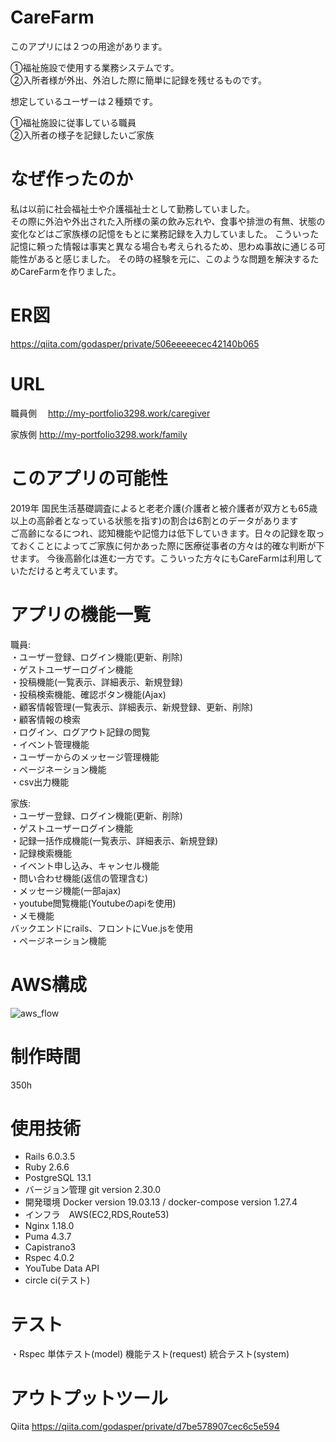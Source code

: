 # CareFarm
このアプリには<span>２つ</span>の用途があります。

①福祉施設で使用する業務システムです。  
②入所者様が外出、外泊した際に簡単に記録を残せるものです。

想定しているユーザーは２種類です。  

①福祉施設に従事している職員  
②入所者の様子を記録したいご家族

# なぜ作ったのか
私は以前に社会福祉士や介護福祉士として勤務していました。  
その際に外泊や外出された入所様の薬の飲み忘れや、食事や排泄の有無、状態の変化などはご家族様の記憶をもとに業務記録を入力していました。
  こういった記憶に頼った情報は事実と異なる場合も考えられるため、思わぬ事故に通じる可能性があると感じました。
その時の経験を元に、このような問題を解決するためCareFarmを作りました。

# ER図 
https://qiita.com/godasper/private/506eeeeecec42140b065

# URL 
職員側　
http://my-portfolio3298.work/caregiver

家族側
http://my-portfolio3298.work/family

# このアプリの可能性
2019年 国民生活基礎調査によると老老介護(介護者と被介護者が双方とも65歳以上の高齢者となっている状態を指す)の割合は<span>6割とのデータがあります</span>  
ご高齢になるにつれ、認知機能や記憶力は低下していきます。日々の記録を取っておくことによってご家族に何かあった際に医療従事者の方々は的確な判断が下せます。
今後高齢化は進む一方です。こういった方々にもCareFarmは利用していただけると考えています。


# アプリの機能一覧
職員:  
・ユーザー登録、ログイン機能(更新、削除)  
・ゲストユーザーログイン機能  
・投稿機能(一覧表示、詳細表示、新規登録)  
・投稿検索機能、確認ボタン機能(Ajax)  
・顧客情報管理(一覧表示、詳細表示、新規登録、更新、削除)  
・顧客情報の検索  
・ログイン、ログアウト記録の閲覧  
・イベント管理機能  
・ユーザーからのメッセージ管理機能  
・ページネーション機能  
・csv出力機能  


家族:  
・ユーザー登録、ログイン機能(更新、削除)  
・ゲストユーザーログイン機能  
・記録一括作成機能(一覧表示、詳細表示、新規登録)  
・記録検索機能  
・イベント申し込み、キャンセル機能  
・問い合わせ機能(返信の管理含む)  
・メッセージ機能(一部ajax)  
・youtube閲覧機能(Youtubeのapiを使用)  
・メモ機能  
  バックエンドにrails、フロントにVue.jsを使用  
・ページネーション機能  


# AWS構成
![aws_flow](https://user-images.githubusercontent.com/66477859/115424404-a4ffdf80-a239-11eb-9b8b-2463e84dc35c.jpg)

# 制作時間
350h

# 使用技術
* Rails 6.0.3.5 
* Ruby 2.6.6
* PostgreSQL 13.1
* バージョン管理 git version 2.30.0
* 開発環境 Docker version 19.03.13 / docker-compose version 1.27.4
* インフラ　AWS(EC2,RDS,Route53)
* Nginx 1.18.0
* Puma 4.3.7
* Capistrano3
* Rspec 4.0.2
* YouTube Data API 
* circle ci(テスト)


# テスト
・Rspec
  単体テスト(model)
  機能テスト(request)
  統合テスト(system)


# アウトプットツール
Qiita
https://qiita.com/godasper/private/d7be578907cec6c5e594
